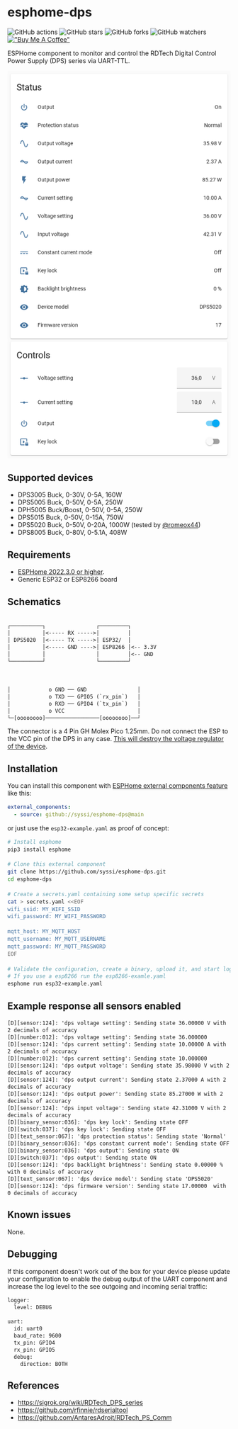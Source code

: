 # esphome-dps

![GitHub actions](https://github.com/syssi/esphome-dps/actions/workflows/ci.yaml/badge.svg)
![GitHub stars](https://img.shields.io/github/stars/syssi/esphome-dps)
![GitHub forks](https://img.shields.io/github/forks/syssi/esphome-dps)
![GitHub watchers](https://img.shields.io/github/watchers/syssi/esphome-dps)
[!["Buy Me A Coffee"](https://img.shields.io/badge/buy%20me%20a%20coffee-donate-yellow.svg)](https://www.buymeacoffee.com/syssi)

ESPHome component to monitor and control the RDTech Digital Control Power Supply (DPS) series via UART-TTL.  

![Lovelace entities card](lovelace-entities-card.png "Lovelace entities card")

## Supported devices

* DPS3005 Buck, 0-30V, 0-5A, 160W
* DPS5005 Buck, 0-50V, 0-5A, 250W
* DPH5005 Buck/Boost, 0-50V, 0-5A, 250W
* DPS5015 Buck, 0-50V, 0-15A, 750W
* DPS5020 Buck, 0-50V, 0-20A, 1000W (tested by [@romeox44](https://github.com/syssi/esphome-dps/discussions/1))
* DPS8005 Buck, 0-80V, 0-5.1A, 408W

## Requirements

* [ESPHome 2022.3.0 or higher](https://github.com/esphome/esphome/releases).
* Generic ESP32 or ESP8266 board

## Schematics

```

┌──────────┐                ┌─────────┐
│          │<----- RX ----->│         │
│ DPS5020  │<----- TX ----->│ ESP32/  │
│          │<----- GND ---->│ ESP8266 │<-- 3.3V
│          │                │         │<-- GND
└──────────┘                └─────────┘



│            o GND ── GND                │
│            o TXD ── GPIO5 (`rx_pin`)   │
│            o RXD ── GPIO4 (`tx_pin`)   │
│            o VCC                       │
└─[oooooooo]─────────────────[oooooooo]──┘

```

The connector is a 4 Pin GH Molex Pico 1.25mm. Do not connect the ESP to the VCC pin of the DPS in any case. [This will destroy the voltage regulator of the device](https://tech.scargill.net/dps5020-diy-power-supply/#comment-60544).

## Installation

You can install this component with [ESPHome external components feature](https://esphome.io/components/external_components.html) like this:
```yaml
external_components:
  - source: github://syssi/esphome-dps@main
```

or just use the `esp32-example.yaml` as proof of concept:

```bash
# Install esphome
pip3 install esphome

# Clone this external component
git clone https://github.com/syssi/esphome-dps.git
cd esphome-dps

# Create a secrets.yaml containing some setup specific secrets
cat > secrets.yaml <<EOF
wifi_ssid: MY_WIFI_SSID
wifi_password: MY_WIFI_PASSWORD

mqtt_host: MY_MQTT_HOST
mqtt_username: MY_MQTT_USERNAME
mqtt_password: MY_MQTT_PASSWORD
EOF

# Validate the configuration, create a binary, upload it, and start logs
# If you use a esp8266 run the esp8266-examle.yaml
esphome run esp32-example.yaml
```

## Example response all sensors enabled

```
[D][sensor:124]: 'dps voltage setting': Sending state 36.00000 V with 2 decimals of accuracy
[D][number:012]: 'dps voltage setting': Sending state 36.000000
[D][sensor:124]: 'dps current setting': Sending state 10.00000 A with 2 decimals of accuracy
[D][number:012]: 'dps current setting': Sending state 10.000000
[D][sensor:124]: 'dps output voltage': Sending state 35.98000 V with 2 decimals of accuracy
[D][sensor:124]: 'dps output current': Sending state 2.37000 A with 2 decimals of accuracy
[D][sensor:124]: 'dps output power': Sending state 85.27000 W with 2 decimals of accuracy
[D][sensor:124]: 'dps input voltage': Sending state 42.31000 V with 2 decimals of accuracy
[D][binary_sensor:036]: 'dps key lock': Sending state OFF
[D][switch:037]: 'dps key lock': Sending state OFF
[D][text_sensor:067]: 'dps protection status': Sending state 'Normal'
[D][binary_sensor:036]: 'dps constant current mode': Sending state OFF
[D][binary_sensor:036]: 'dps output': Sending state ON
[D][switch:037]: 'dps output': Sending state ON
[D][sensor:124]: 'dps backlight brightness': Sending state 0.00000 % with 0 decimals of accuracy
[D][text_sensor:067]: 'dps device model': Sending state 'DPS5020'
[D][sensor:124]: 'dps firmware version': Sending state 17.00000  with 0 decimals of accuracy
```

## Known issues

None.

## Debugging

If this component doesn't work out of the box for your device please update your configuration to enable the debug output of the UART component and increase the log level to the see outgoing and incoming serial traffic:

```
logger:
  level: DEBUG

uart:
  id: uart0
  baud_rate: 9600
  tx_pin: GPIO4
  rx_pin: GPIO5
  debug:
    direction: BOTH
```

## References

* https://sigrok.org/wiki/RDTech_DPS_series
* https://github.com/rfinnie/rdserialtool
* https://github.com/AntaresAdroit/RDTech_PS_Comm
